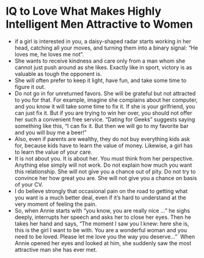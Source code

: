 # IQ to Love What Makes Highly Intelligent Men Attractive to Women
- if a girl is interested in you, a daisy-shaped radar starts working in her head, catching all your moves, and turning them into a binary signal: “He loves me, he loves me not”.
- She wants to receive kindness and care only from a man whom she cannot just push around as she likes. Exactly like in sport, victory is as valuable as tough the opponent is.
- She will often prefer to keep it light, have fun, and take some time to figure it out.
- Do not go in for unreturned favors. She will be grateful but not attracted to you for that. For example, imagine she complains about her computer, and you know it will take some time to fix it. If she is your girlfriend, you can just fix it. But if you are trying to win her over, you should not offer her such a convenient free service. “Dating for Geeks” suggests saying something like this, “I can fix it. But then we will go to my favorite bar and you will buy me a beer!”
- Also, even if parents are wealthy, they do not buy everything kids ask for, because kids have to learn the value of money. Likewise, a girl has to learn the value of your care.
- It is not about you. It is about her. You must think from her perspective. Anything else simply will not work. Do not explain how much you want this relationship. She will not give you a chance out of pity. Do not try to convince her how great you are. She will not give you a chance on basis of your CV.
- I do believe strongly that occasional pain on the road to getting what you want is a much better deal, even if it’s hard to understand at the very moment of feeling the pain.
- So, when Annie starts with “you know, you are really nice …” he sighs deeply, interrupts her speech and asks her to close her eyes. Then he takes her hand and says, “The moment I saw you I knew: here she is, this is the girl I want to be with. You are a wonderful woman and you need to be loved. Please let me love you the way you deserve…”  When Annie opened her eyes and looked at him, she suddenly saw the most attractive man she has ever met.
